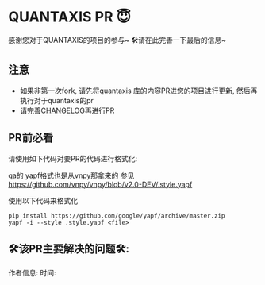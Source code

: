 # QUANTAXIS PR 😇

感谢您对于QUANTAXIS的项目的参与~ 🛠请在此完善一下最后的信息~

## 注意

- 如果非第一次fork, 请先将quantaxis 库的内容PR进您的项目进行更新, 然后再执行对于quantaxis的pr
- 请完善[CHANGELOG](https://github.com/QUANTAXIS/QUANTAXIS/releases)再进行PR

## PR前必看

请使用如下代码对要PR的代码进行格式化:

qa的 yapf格式也是从vnpy那拿来的 参见 https://github.com/vnpy/vnpy/blob/v2.0-DEV/.style.yapf

使用以下代码来格式化
```
pip install https://github.com/google/yapf/archive/master.zip
yapf -i --style .style.yapf <file>
```

## 🛠该PR主要解决的问题🛠:



作者信息:
时间: 
